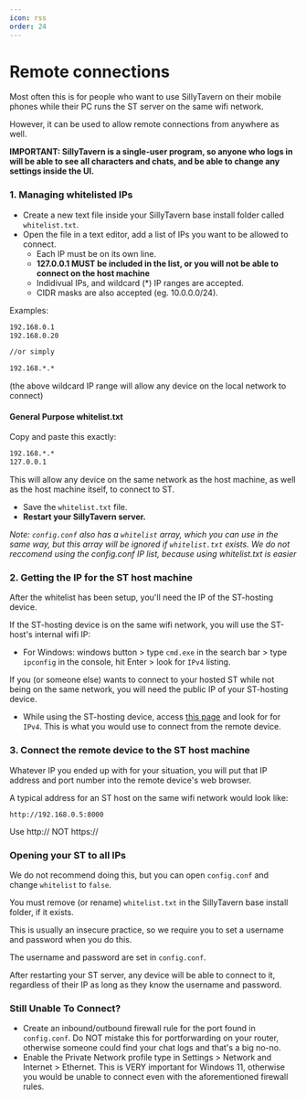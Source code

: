 ```yaml
---
icon: rss
order: 24
---
```

# Remote connections

Most often this is for people who want to use SillyTavern on their mobile phones while their PC runs the ST server on the same wifi network.

However, it can be used to allow remote connections from anywhere as well.

**IMPORTANT: SillyTavern is a single-user program, so anyone who logs in will be able to see all characters and chats, and be able to change any settings inside the UI.**

### 1. Managing whitelisted IPs

* Create a new text file inside your SillyTavern base install folder called `whitelist.txt`.
* Open the file in a text editor, add a list of IPs you want to be allowed to connect.
  * Each IP must be on its own line.
  * **127.0.0.1 MUST be included in the list, or you will not be able to connect on the host machine**
  * Indidivual IPs, and wildcard (*) IP ranges are accepted.
  * CIDR masks are also accepted (eg. 10.0.0.0/24).

Examples:

```txt
192.168.0.1
192.168.0.20

//or simply

192.168.*.*
```

(the above wildcard IP range will allow any device on the local network to connect)

#### General Purpose whitelist.txt

Copy and paste this exactly:

```txt
192.168.*.*
127.0.0.1
```

This will allow any device on the same network as the host machine, as well as the host machine itself, to connect to ST.

* Save the `whitelist.txt` file.
* **Restart your SillyTavern server.**

*Note: `config.conf` also has a `whitelist` array, which you can use in the same way, but this array will be ignored if `whitelist.txt` exists. We do not reccomend using the config.conf IP list, because using whitelist.txt is easier*

### 2. Getting the IP for the ST host machine

After the whitelist has been setup, you'll need the IP of the ST-hosting device.

If the ST-hosting device is on the same wifi network, you will use the ST-host's internal wifi IP:

* For Windows: windows button > type `cmd.exe` in the search bar > type `ipconfig` in the console, hit Enter > look for `IPv4` listing.

If you (or someone else) wants to connect to your hosted ST while not being on the same network, you will need the public IP of your ST-hosting device.

* While using the ST-hosting device, access [this page](https://whatismyipaddress.com/) and look for for `IPv4`. This is what you would use to connect from the remote device.

### 3. Connect the remote device to the ST host machine

Whatever IP you ended up with for your situation, you will put that IP address and port number into the remote device's web browser.

A typical address for an ST host on the same wifi network would look like:

`http://192.168.0.5:8000`

Use http:// NOT https://

### Opening your ST to all IPs

We do not recommend doing this, but you can open `config.conf` and change `whitelist` to `false`.

You must remove (or rename) `whitelist.txt` in the SillyTavern base install folder, if it exists.

This is usually an insecure practice, so we require you to set a username and password when you do this.

The username and password are set in `config.conf`.

After restarting your ST server, any device will be able to connect to it, regardless of their IP as long as they know the username and password.

### Still Unable To Connect?

* Create an inbound/outbound firewall rule for the port found in `config.conf`. Do NOT mistake this for portforwarding on your router, otherwise someone could find your chat logs and that's a big no-no.
* Enable the Private Network profile type in Settings > Network and Internet > Ethernet. This is VERY important for Windows 11, otherwise you would be unable to connect even with the aforementioned firewall rules.
